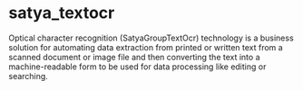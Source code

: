 # satya_textocr
Optical character recognition (SatyaGroupTextOcr) technology is a business solution for automating data extraction from printed or written text from a scanned document or image file and then converting the text into a machine-readable form to be used for data processing like editing or searching.
